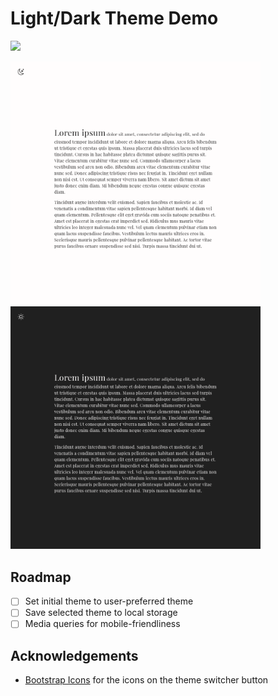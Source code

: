 # Light/Dark Theme Demo

<p align="left">
<img src="https://img.shields.io/github/license/caraterra/light-dark-theme-demo?style=for-the-badge"/>
</p>

<p align="left">
<img src="./img/screenshot-light.png" alt="black lorem ipsum on a white background" width="400"/>
<img src="./img/screenshot-dark.png" alt="white lorem ipsum on a black background" width="400"/>
</p>

## Roadmap

- [ ] Set initial theme to user-preferred theme
- [ ] Save selected theme to local storage
- [ ] Media queries for mobile-friendliness

## Acknowledgements

- [Bootstrap Icons](https://icons.getbootstrap.com/) for the icons on the theme switcher button
